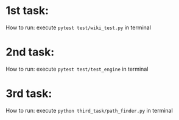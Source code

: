 <h1>1st task:</h1>
How to run: 
execute <code>pytest test/wiki_test.py</code> in terminal
<h1>2nd task:</h1>
How to run: 
execute <code>pytest test/test_engine</code> in terminal
<h1>3rd task:</h1>
How to run: 
execute <code>python third_task/path_finder.py</code> in terminal
